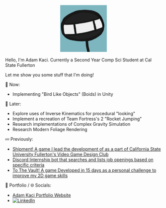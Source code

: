<div align="center">
<img src="Stickguy.png" width="150">
</div>

Hello, I'm Adam Kaci.
Currently a Second Year Comp Sci Student at Cal State Fullerton

Let me show you some stuff that I'm doing!

:speech_balloon: Now:
- Implementing "Bird Like Objects" (Boids) in Unity

:thought_balloon: Later:
- Explore uses of Inverse Kinematics for procedural "looking"
- Implement a recreation of Team Fortress's 2 "Rocket Jumping"
- Research implementations of Complex Gravity Simulation
- Research Modern Foliage Rendering

:zzz: Previously:
- [Shipment! A game I lead the development of as a part of California State University Fullerton's Video Game Design Club](https://github.com/Adam101k/Unity-Shipment) </br>
- [Discord Internship bot that searches and lists job openings based on specific criteria](https://github.com/Adam101k/Internship-Discord-Bot) </br>
- [To The Vault! A game Developed in 15 days as a personal challenge to improve my 2D game skills](https://github.com/Adam101k/2-The-Vault) </br>

📝 Portfolio / 🌐 Socials:
- <a href = "https://adamkaciportfolio.myportfolio.com/work"> Adam Kaci Portfolio Website</a> </br>
- [![LinkedIn](https://img.shields.io/badge/-LinkedIn-0077B5?style=flat&logo=linkedin&logoColor=white)](https://www.linkedin.com/in/adam-kaci-70694a24b/) </br>
